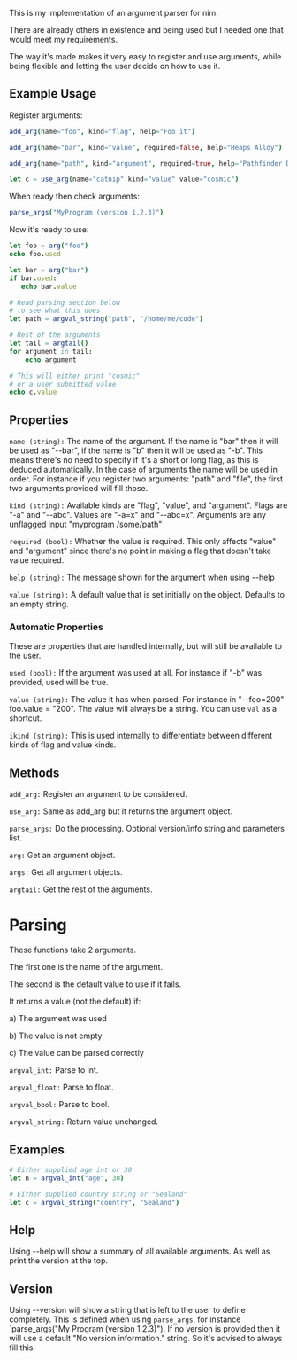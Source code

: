 This is my implementation of an argument parser for nim.

There are already others in existence and being used but I needed one that would meet my requirements.

The way it's made makes it very easy to register and use arguments, while being flexible and letting
the user decide on how to use it.

## Example Usage

Register arguments:
```nim
add_arg(name="foo", kind="flag", help="Foo it")

add_arg(name="bar", kind="value", required=false, help="Heaps Alloy")

add_arg(name="path", kind="argument", required=true, help="Pathfinder Dir")

let c = use_arg(name="catnip" kind="value" value="cosmic")
```

When ready then check arguments:
```nim
parse_args("MyProgram (version 1.2.3)")
```

Now it's ready to use:
```nim
let foo = arg("foo")
echo foo.used

let bar = arg("bar")
if bar.used:
   echo bar.value

# Read parsing section below
# to see what this does
let path = argval_string("path", "/home/me/code")

# Rest of the arguments
let tail = argtail()
for argument in tail:
    echo argument

# This will either print "cosmic" 
# or a user submitted value
echo c.value
```

## Properties

`name (string):` The name of the argument. If the name is "bar" then it will be used as "--bar", if the name is "b" then it will be used as "-b". This means there's no need to specify if it's a short or long flag, as this is deduced automatically. In the case of arguments the name will be used in order. For instance if you register two arguments: "path" and "file", the first two arguments provided will fill those.

`kind (string):` Available kinds are "flag", "value", and "argument". Flags are "-a" and "--abc". Values are "-a=x" and "--abc=x". Arguments are any unflagged input "myprogram /some/path"

`required (bool):` Whether the value is required. This only affects "value" and "argument" since there's no point in making a flag that doesn't take value required.

`help (string):` The message shown for the argument when using --help

`value (string):` A default value that is set initially on the object. Defaults to an empty string.

### Automatic Properties

These are properties that are handled internally, but will still be available to the user.

`used (bool):` If the argument was used at all. For instance if "-b" was provided, used will be true.

`value (string):` The value it has when parsed. For instance in "--foo=200" foo.value = "200". The value will always be a string. You can use `val` as a shortcut.

`ikind (string):` This is used internally to differentiate between different kinds of flag and value kinds.

## Methods

`add_arg:` Register an argument to be considered.

`use_arg:` Same as add_arg but it returns the argument object.

`parse_args:` Do the processing. Optional version/info string and parameters list.

`arg:` Get an argument object.

`args:` Get all argument objects.

`argtail:` Get the rest of the arguments.

# Parsing

These functions take 2 arguments.

The first one is the name of the argument.

The second is the default value to use if it fails. 

It returns a value (not the default) if:

a) The argument was used

b) The value is not empty

c) The value can be parsed correctly

`argval_int:` Parse to int.

`argval_float:` Parse to float.

`argval_bool:` Parse to bool.

`argval_string:` Return value unchanged.

## Examples

```nim
# Either supplied age int or 30
let n = argval_int("age", 30)

# Either supplied country string or "Sealand"
let c = argval_string("country", "Sealand")
```

## Help

Using --help will show a summary of all available arguments. As well as print the version at the top.

## Version

Using --version will show a string that is left to the user to define completely. This is defined when
using `parse_args`, for instance `parse_args("My Program (version 1.2.3)"). If no version is provided
then it will use a default "No version information." string. So it's advised to always fill this.
